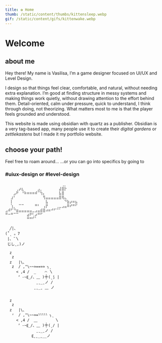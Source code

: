 ```yaml
---
title: ✿ Home
thumb: /static/content/thumbs/kittensleep.webp
gif: /static/content/gifs/kittenwake.webp
---
```

# Welcome
## about me
Hey there! My name is Vasilisa, I’m a game designer focused on UI/UX and Level Design. 

I design so that things feel clear, comfortable, and natural, without needing extra explanation. I’m good at finding structure in messy systems and making things work quietly, without drawing attention to the effort behind them. Detail-oriented, calm under pressure, quick to understand, I think through doing, not theorizing. What matters most to me is that the player feels grounded and understood.

This website is made using obsidian with quartz as a publisher. Obsidian is a very tag-based app,  many people use it to create their *digital gardens* or *zettlekastens* but I made it my portfolio website. 
## choose your path!
Feel free to roam around... ...or you can go into specifics by going to 
### #uiux-design  or  #level-design 



```
⠀⠀⠀⠀⠀⠀⠀⠀⠀⠀⠀⠀⠀⠀⠀⠀⠀⠀⠀⠀⠀⢀⡀⠀⠀⠀⠀
⠀⠀⠀⠀⢀⡴⣆⠀⠀⠀⠀⠀⣠⡀⠀⠀⠀⠀⠀⠀⣼⣿⡗⠀⠀⠀⠀   
⠀⠀⠀⣠⠟⠀⠘⠷⠶⠶⠶⠾⠉⢳⡄⠀⠀⠀⠀⠀⣧⣿⠀⠀⠀⠀⠀
⠀⠀⣰⠃⠀⠀⠀⠀⠀⠀⠀⠀⠀⠀⢻⣤⣤⣤⣤⣤⣿⢿⣄⠀⠀⠀⠀
⠀⠀⡇⠀⠀⠀⠀⠀⠀⠀⠀⠀⠀⠀⠀⣧⠀⠀⠀⠀⠀⠀⠙⣷⡴⠶⣦
⠀⠀⢱⡀⠀⠉⠉⠀⠀⠀⠀⠛⠃⠀⢠⡟⠀⠀⠀⢀⣀⣠⣤⠿⠞⠛⠋
⣠⠾⠋⠙⣶⣤⣤⣤⣤⣤⣀⣠⣤⣾⣿⠴⠶⠚⠋⠉⠁⠀⠀⠀⠀⠀⠀
⠛⠒⠛⠉⠉⠀⠀⠀⣴⠟⢃⡴⠛⠋⠀⠀⠀⠀⠀⠀⠀⠀⠀⠀⠀⠀⠀
⠀⠀⠀⠀⠀⠀⠀⠀⠛⠛⠋⠁⠀⠀⠀⠀⠀⠀⠀⠀⠀⠀⠀⠀⠀⠀⠀
```

```
  ╱|、
(˚ˎ 。7  
 |、˜〵          
 じしˍ,)ノ
```

```
  z                   
   z                  
  z   |\、             
   z  / ,"\~~≃==≃≃ ╮ˎ   
     < ,4 /  _    ⌒ 〵  
      〞-~⸨_/、⸏ )⸎(ˎ⟆ | 
              ˍˍ_ˍノ /  
             ˍˍ_ˍ ⸏ ノ   
                      
```

```
  z                   
   z                  
  z   |\、             
   ᶻ  / ,"\~~≃=⸊⸊⸊⸊⸊ ╮ˎ   
     < ,4 /  ⸏        〵  
      〞-~⸨_/、⸏ )⸎(ˎ/ | 
              ˍˍ_ˍノ /  
            ⸨ˍˍ_ˍ__ノ   
                      
```